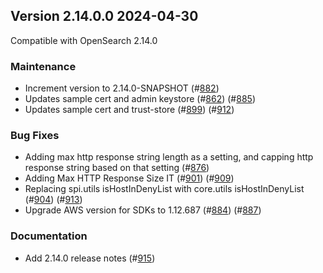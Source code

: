 ## Version 2.14.0.0 2024-04-30

Compatible with OpenSearch 2.14.0

### Maintenance
* Increment version to 2.14.0-SNAPSHOT (#[882](https://github.com/opensearch-project/notifications/pull/882))
* Updates sample cert and admin keystore (#[862](https://github.com/opensearch-project/notifications/pull/862)) (#[885](https://github.com/opensearch-project/notifications/pull/885))
* Updates sample cert and trust-store (#[899](https://github.com/opensearch-project/notifications/pull/899)) (#[912](https://github.com/opensearch-project/notifications/pull/912))

### Bug Fixes
* Adding max http response string length as a setting, and capping http response string based on that setting (#[876](https://github.com/opensearch-project/notifications/pull/876))
* Adding Max HTTP Response Size IT (#[901](https://github.com/opensearch-project/notifications/pull/901)) (#[909](https://github.com/opensearch-project/notifications/pull/909))
* Replacing spi.utils isHostInDenyList with core.utils isHostInDenyList (#[904](https://github.com/opensearch-project/notifications/pull/904)) (#[913](https://github.com/opensearch-project/notifications/pull/913))
* Upgrade AWS version for SDKs to 1.12.687 (#[884](https://github.com/opensearch-project/notifications/pull/884)) (#[887](https://github.com/opensearch-project/notifications/pull/887))

### Documentation
* Add 2.14.0 release notes (#[915](https://github.com/opensearch-project/notifications/pull/915))
        